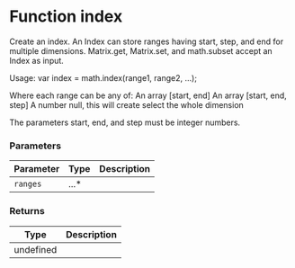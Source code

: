 # Function index

Create an index. An Index can store ranges having start, step, and end for multiple dimensions. Matrix.get, Matrix.set, and math.subset accept an Index as input.

Usage:     var index = math.index(range1, range2, ...);

Where each range can be any of:     An array [start, end]     An array [start, end, step]     A number     null, this will create select the whole dimension

The parameters start, end, and step must be integer numbers.


### Parameters

Parameter | Type | Description
--------- | ---- | -----------
`ranges` | ...* | 

### Returns

Type | Description
---- | -----------
 | undefined




<!-- Note: This file is automatically generated from source code comments. Changes made in this file will be overridden. -->
